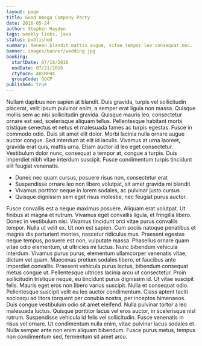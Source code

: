 ```yaml
---
layout: page
title: Good Omega Company Party
date: 2016-05-24
author: Stephen Hayden
tags: weekly links, java
status: published
summary: Aenean blandit mattis augue, vitae tempor leo consequat nec.
banner: images/banner/wedding.jpg
booking:
  startDate: 07/18/2016
  endDate: 07/21/2016
  ctyhocn: AUSMFHX
  groupCode: GOCP
published: true
---
```

Nullam dapibus non sapien at blandit. Duis gravida, turpis vel sollicitudin placerat, velit ipsum pulvinar enim, a semper erat ligula non massa. Quisque mollis sem ac nisi sollicitudin gravida. Quisque mauris leo, consectetur ornare est sed, scelerisque aliquam tellus. Pellentesque habitant morbi tristique senectus et netus et malesuada fames ac turpis egestas. Fusce in commodo odio. Duis sit amet elit dolor. Morbi lacinia nulla ornare augue auctor congue. Sed interdum at elit id iaculis. Vivamus at urna laoreet, gravida erat quis, mattis urna. Etiam auctor id leo eget consectetur. Vestibulum dolor nunc, consequat a tempor at, congue a turpis. Duis imperdiet nibh vitae interdum suscipit. Fusce condimentum turpis tincidunt elit feugiat venenatis.

* Donec nec quam cursus, posuere risus non, consectetur erat
* Suspendisse ornare leo non libero volutpat, sit amet gravida mi blandit
* Vivamus porttitor neque in lorem sodales, ac pulvinar justo cursus
* Quisque dignissim sem eget risus molestie, nec feugiat purus auctor.

Fusce convallis est a neque maximus posuere. Aliquam erat volutpat. Ut finibus at magna et rutrum. Vivamus eget convallis ligula, et fringilla libero. Donec in vestibulum nisi. Vivamus tincidunt orci vitae purus convallis tempor. Nulla ut velit ex. Ut non est sapien. Cum sociis natoque penatibus et magnis dis parturient montes, nascetur ridiculus mus. Praesent egestas neque tempus, posuere est non, vulputate massa. Phasellus ornare quam vitae odio elementum, ut ultricies mi luctus. Nunc bibendum vehicula interdum. Vivamus purus purus, elementum ullamcorper venenatis vitae, dictum vel quam. Maecenas pretium sodales libero, et faucibus ante imperdiet convallis. Praesent vehicula purus lectus, bibendum consequat metus congue ut. Pellentesque ultrices lacinia arcu ut consectetur.
Proin sollicitudin tristique neque, eu tincidunt purus dignissim id. Ut vitae suscipit felis. Mauris eget eros non libero varius suscipit. Nulla et consequat odio. Pellentesque suscipit velit eu leo auctor condimentum. Class aptent taciti sociosqu ad litora torquent per conubia nostra, per inceptos himenaeos. Duis congue vestibulum odio sit amet eleifend. Nulla pulvinar tortor a leo malesuada luctus. Quisque porttitor lacus vel eros auctor, in scelerisque nisl rutrum. Suspendisse vehicula id felis vel sollicitudin. Fusce venenatis in risus vel ornare. Ut condimentum nulla enim, vitae pulvinar lacus sodales et. Nulla semper ante non enim aliquam bibendum. Fusce purus metus, tempus non condimentum sed, fermentum sit amet arcu.
